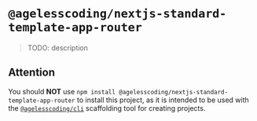 # `@agelesscoding/nextjs-standard-template-app-router`

> TODO: description

## Attention

You should **NOT** use `npm install @agelesscoding/nextjs-standard-template-app-router` to install this project, as it is intended to be used with the [`@agelesscoding/cli`](https://www.npmjs.com/package/@agelesscoding/cli) scaffolding tool for creating projects.

